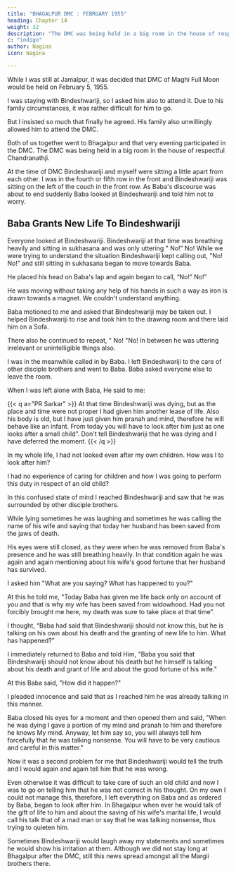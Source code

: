 ```yaml
---
title: "BHAGALPUR DMC : FEBRUARY 1955"
heading: Chapter 14
weight: 32
description: "The DMC was being held in a big room in the house of respectful Chandranathji"
c: "indigo"
author: Nagina
icon: Nagina

---
```




While I was still at Jamalpur, it was decided that DMC of Maghi Full Moon would be held on February 5, 1955.

I was staying with Bindeshwariji, so I asked him also to attend it. Due to his family circumstances, it was rather difficult for him to go.

But I insisted so much that finally he agreed. His family also unwillingly allowed him to attend the DMC.

Both of us together went to Bhagalpur and that very evening participated in the DMC. The DMC was being held in a big room in the house of respectful Chandranathji.

At the time of DMC Bindeshwariji and myself were sitting a little apart from each other. I was in the fourth or fifth row in the front and Bindeshwariji was sitting on the left of the couch in the front row. As Baba's discourse was about to end suddenly Baba looked at Bindeshwariji and told him not to worry.


## Baba Grants New Life To Bindeshwariji

Everyone looked at Bindeshwariji. Bindeshwariji at that time was breathing heavily and sitting in sukhasana and was only uttering " No!” No! While we were trying to understand the situation Bindeshwariji kept calling out, "No! No!” and still sitting in sukhasana began to move towards Baba. 

He placed his head on Baba's lap and again began to call, “No!” No!” 

He was moving without taking any help of his hands in such a way as iron is drawn towards a magnet. We couldn't understand anything.

Baba motioned to me and asked that Bindeshwariji may be taken out. I helped Bindeshwariji to rise and took him to the drawing room and there laid him on a Sofa. 

There also he continued to repeat, " No! "No! In between he was uttering irrelevant or unintelligible things also.

I was in the meanwhile called in by Baba. I left Bindeshwariji to the care of other disciple brothers and went to Baba. Baba asked everyone else to leave the room.

When I was left alone with Baba, He said to me: 

{{< q a="PR Sarkar" >}}
At that time Bindeshwariji was dying, but as the place and time were not proper I had given him another lease of life. Also his body is old, but I have just given him pranah and mind, therefore he will behave like an infant. From today you will have to look after him just as one looks after a small child”. Don't tell Bindeshwariji that he was dying and I have deferred the moment.
{{< /q >}}

In my whole life, I had not looked even after my own children. How was I to look after him?

I had no experience of caring for children and how I was going to perform this duty in respect of an old child?

In this confused state of mind I reached Bindeshwariji and saw that he was surrounded by other disciple brothers. 

While lying sometimes he was laughing and sometimes he was calling the name of his wife and saying that today her husband has been saved from the jaws of death. 

His eyes were still closed, as they were when he was removed from Baba's presence and he was still breathing heavily. In that condition again he was again and again mentioning about his wife's good fortune that her
husband has survived.

I asked him "What are you saying? What has happened to you?"

At this he told me, "Today Baba has given me life back only on account of you and that is why my wife has been saved from widowhood. Had you not forcibly brought me here, my death was sure to take place at that time”.

I thought, “Baba had said that Bindeshwariji should not know this, but he is talking on his own about his death and the granting of new life to him. What has happened?”

I immediately returned to Baba and told Him, "Baba you said that Bindeshwariji should not know about his death but he himself is talking about his death and grant of life and about the good fortune of his wife."

At this Baba said, "How did it happen?"

I pleaded innocence and said that as I reached him he was already talking in this manner.

Baba closed his eyes for a moment and then opened them and said, "When he was dying I gave a portion of my mind and pranah to him and therefore he knows My mind. Anyway, let him say so, you will always tell him forcefully that he was talking nonsense. You will have to be very cautious and careful in this matter."

Now it was a second problem for me that Bindeshwariji would tell the truth and I would again and again tell him that he was wrong. 

Even otherwise it was difficult to take care of such an old child and now I was to go on telling him that he was not correct in his thought. On my own I could not manage this, therefore, I left everything on Baba and as ordered by Baba, began to look after him. In Bhagalpur when ever he would talk of the gift of life to him and about the saving of his wife's marital life, I would call his talk that of a mad man or say that he was talking nonsense, thus trying to quieten him. 

Sometimes Bindeshwariji would laugh away my statements and sometimes he would show his irritation at them. Although we did not stay long at Bhagalpur after the DMC, still this news spread amongst all the Margii brothers there.

